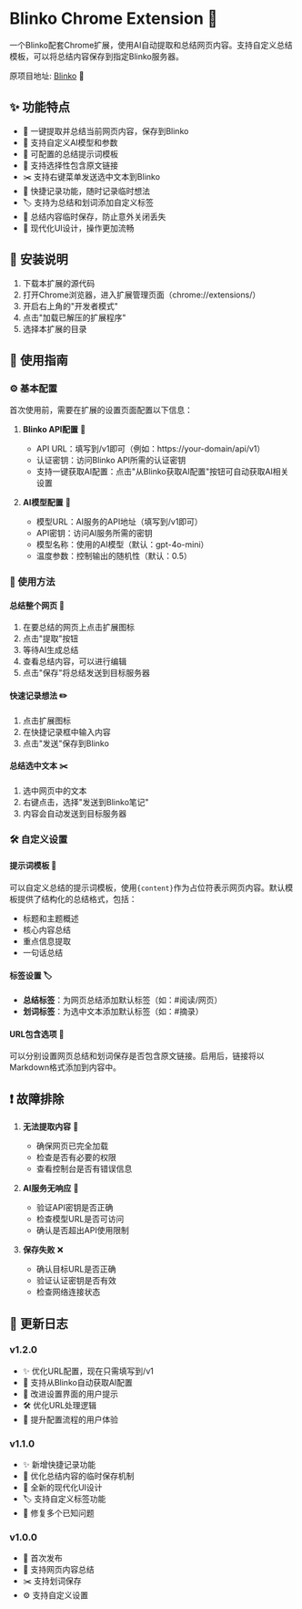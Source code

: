 # Blinko Chrome Extension 🚀

一个Blinko配套Chrome扩展，使用AI自动提取和总结网页内容。支持自定义总结模板，可以将总结内容保存到指定Blinko服务器。

原项目地址: [Blinko](https://github.com/blinko-space/blinko) 🔗

## ✨ 功能特点

- 🤖 一键提取并总结当前网页内容，保存到Blinko
- 🎯 支持自定义AI模型和参数
- 📝 可配置的总结提示词模板
- 🔗 支持选择性包含原文链接
- ✂️ 支持右键菜单发送选中文本到Blinko
- 📌 快捷记录功能，随时记录临时想法
- 🏷️ 支持为总结和划词添加自定义标签
- 💾 总结内容临时保存，防止意外关闭丢失
- 🎨 现代化UI设计，操作更加流畅

## 🔧 安装说明

1. 下载本扩展的源代码
2. 打开Chrome浏览器，进入扩展管理页面（chrome://extensions/）
3. 开启右上角的"开发者模式"
4. 点击"加载已解压的扩展程序"
5. 选择本扩展的目录

## 📖 使用指南

### ⚙️ 基本配置

首次使用前，需要在扩展的设置页面配置以下信息：

1. **Blinko API配置** 🎯
   - API URL：填写到/v1即可（例如：https://your-domain/api/v1）
   - 认证密钥：访问Blinko API所需的认证密钥
   - 支持一键获取AI配置：点击"从Blinko获取AI配置"按钮可自动获取AI相关设置

2. **AI模型配置** 🤖
   - 模型URL：AI服务的API地址（填写到/v1即可）
   - API密钥：访问AI服务所需的密钥
   - 模型名称：使用的AI模型（默认：gpt-4o-mini）
   - 温度参数：控制输出的随机性（默认：0.5）

### 🚀 使用方法

#### 总结整个网页 📄

1. 在要总结的网页上点击扩展图标
2. 点击"提取"按钮
3. 等待AI生成总结
4. 查看总结内容，可以进行编辑
5. 点击"保存"将总结发送到目标服务器

#### 快速记录想法 ✏️

1. 点击扩展图标
2. 在快捷记录框中输入内容
3. 点击"发送"保存到Blinko

#### 总结选中文本 ✂️

1. 选中网页中的文本
2. 右键点击，选择"发送到Blinko笔记"
3. 内容会自动发送到目标服务器

### 🛠️ 自定义设置

#### 提示词模板 📝

可以自定义总结的提示词模板，使用`{content}`作为占位符表示网页内容。默认模板提供了结构化的总结格式，包括：
- 标题和主题概述
- 核心内容总结
- 重点信息提取
- 一句话总结

#### 标签设置 🏷️

- **总结标签**：为网页总结添加默认标签（如：#阅读/网页）
- **划词标签**：为选中文本添加默认标签（如：#摘录）

#### URL包含选项 🔗

可以分别设置网页总结和划词保存是否包含原文链接。启用后，链接将以Markdown格式添加到内容中。

## ❗ 故障排除

1. **无法提取内容** 🚫
   - 确保网页已完全加载
   - 检查是否有必要的权限
   - 查看控制台是否有错误信息

2. **AI服务无响应** 🤖
   - 验证API密钥是否正确
   - 检查模型URL是否可访问
   - 确认是否超出API使用限制

3. **保存失败** ❌
   - 确认目标URL是否正确
   - 验证认证密钥是否有效
   - 检查网络连接状态

## 🔄 更新日志

### v1.2.0
- ✨ 优化URL配置，现在只需填写到/v1
- 🔄 支持从Blinko自动获取AI配置
- 🎨 改进设置界面的用户提示
- 🛠️ 优化URL处理逻辑
- 🐛 提升配置流程的用户体验

### v1.1.0
- ✨ 新增快捷记录功能
- 🔄 优化总结内容的临时保存机制
- 🎨 全新的现代化UI设计
- 🏷️ 支持自定义标签功能
- 🐛 修复多个已知问题

### v1.0.0
- 🚀 首次发布
- 📄 支持网页内容总结
- ✂️ 支持划词保存
- ⚙️ 支持自定义设置